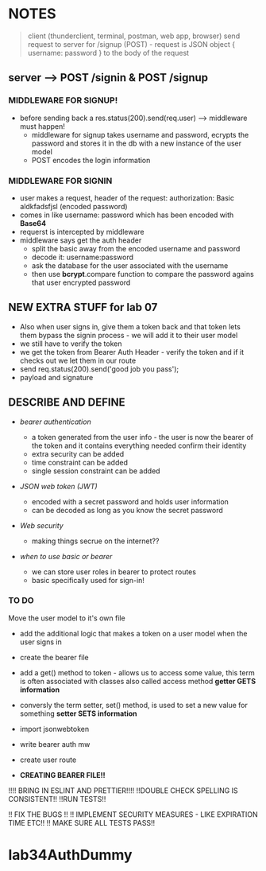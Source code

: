 # NOTES

> client (thunderclient, terminal, postman, web app, browser) send request to server for /signup (POST) - request is JSON object { username: password } to the body of the request

## server --> POST /signin & POST /signup

### MIDDLEWARE FOR **SIGNUP!**

- before sending back a res.status(200).send(req.user) --> middleware must happen!
  - middleware for signup takes username and password, ecrypts the password and stores it in the db with a new instance of the user model
  - POST encodes the login information

### MIDDLEWARE FOR **SIGNIN**

- user makes a request, header of the request: authorization: Basic aldkfadsfjsl (encoded password)
- comes in like username: password which has been encoded with **Base64**
- requerst is intercepted by middleware
- middleware says get the auth header
  - split the basic away from the encoded username and password
  - decode it: username:password
  - ask the database for the user associated with the username
  - then use **bcrypt**.compare function to compare the password agains that user encrypted password

## NEW EXTRA STUFF for lab 07

- Also when user signs in, give them a token back and that token lets them bypass the signin process - we will add it to their user model
- we still have to verify the token
- we get the token from Bearer Auth Header - verify the token and if it checks out we let them in our route
- send req.status(200).send('good job you pass');
- payload and signature

## DESCRIBE AND DEFINE

- *bearer authentication*
  - a token generated from the user info - the user is now the bearer of the token and it contains everything needed confirm their identity
  - extra security can be added
  - time constraint can be added
  - single session constraint can be added
  
- *JSON web token (JWT)*
  
  - encoded with a secret password and holds user information
  - can be decoded as long as you know the secret password

- *Web security*

  - making things secrue on the internet??

- *when to use basic or bearer*

  - we can store user roles in bearer to protect routes
  - basic specifically used for sign-in!
  
### TO DO

Move the user model to it's own file

- add the additional logic that makes a token on a user model when the user signs in
- create the bearer file

- add a get() method to token - allows us to access some value, this term is often associated with classes also called access method **getter GETS information**
- conversly the term setter, set() method, is used to set a new value for something **setter SETS information**
- import jsonwebtoken

- write bearer auth mw
- create user route

- **CREATING BEARER FILE!!**

!!!! BRING IN ESLINT AND PRETTIER!!!!
!!DOUBLE CHECK SPELLING IS CONSISTENT!!
!!RUN TESTS!!

!! FIX THE BUGS !!
!! IMPLEMENT SECURITY MEASURES - LIKE EXPIRATION TIME ETC!!
!! MAKE SURE ALL TESTS PASS!!
# lab34AuthDummy
